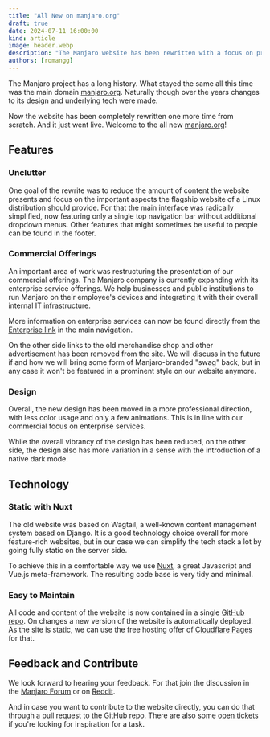 ```yaml
---
title: "All New on manjaro.org"
draft: true
date: 2024-07-11 16:00:00
kind: article
image: header.webp
description: "The Manjaro website has been rewritten with a focus on professional design and tech simplicity."
authors: [romangg]
---
```

The Manjaro project has a long history. What stayed the same all this time was the main domain [manjaro.org](https://manjaro.org). Naturally though over the years changes to its design and underlying tech were made.

Now the website has been completely rewritten one more time from scratch. And it just went live. Welcome to the all new [manjaro.org](https://manjaro.org)!

## Features
### Unclutter
One goal of the rewrite was to reduce the amount of content the website presents and focus on the important aspects the flagship website of a Linux distribution should provide. For that the main interface was radically simplified, now featuring only a single top navigation bar without additional dropdown menus. Other features that might sometimes be useful to people can be found in the footer.

### Commercial Offerings
An important area of work was restructuring the presentation of our commercial offerings. The Manjaro company is currently expanding with its enterprise service offerings. We help businesses and public institutions to run Manjaro on their employee's devices and integrating it with their overall internal IT infrastructure.

More information on enterprise services can now be found directly from the [Enterprise link](/enterprise) in the main navigation.

On the other side links to the old merchandise shop and other advertisement has been removed from the site. We will discuss in the future if and how we will bring some form of Manjaro-branded "swag" back, but in any case it won't be featured in a prominent style on our website anymore.

### Design
Overall, the new design has been moved in a more professional direction, with less color usage and only a few animations. This is in line with our commercial focus on enterprise services.

While the overall vibrancy of the design has been reduced, on the other side, the design also has more variation in a sense with the introduction of a native dark mode.

## Technology
### Static with Nuxt
The old website was based on Wagtail, a well-known content management system based on Django. It is a good technology choice overall for more feature-rich websites, but in our case we can simplify the tech stack a lot by going fully static on the server side.

To achieve this in a comfortable way we use [Nuxt](https://nuxt.com/), a great Javascript and Vue.js meta-framework. The resulting code base is very tidy and minimal.

### Easy to Maintain
All code and content of the website is now contained in a single [GitHub repo](https://github.com/manjaro/website). On changes a new version of the website is automatically deployed. As the site is static, we can use the free hosting offer of [Cloudflare Pages](https://pages.cloudflare.com/) for that.

## Feedback and Contribute
We look forward to hearing your feedback. For that join the discussion in the [Manjaro Forum](https://forum.manjaro.org/t/our-new-official-manjaro-website/165270) or on [Reddit](https://www.reddit.com/r/manjaro/comments/1e0ss7t/new_manjaroorg_website/).

And in case you want to contribute to the website directly, you can do that through a pull request to the GitHub repo. There are also some [open tickets](https://github.com/manjaro/website/issues) if you're looking for inspiration for a task.
